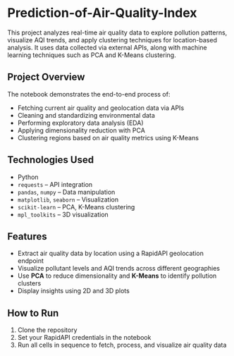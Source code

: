 # Prediction-of-Air-Quality-Index

This project analyzes real-time air quality data to explore pollution patterns, visualize AQI trends, and apply clustering techniques for location-based analysis. It uses data collected via external APIs, along with machine learning techniques such as PCA and K-Means clustering.

## Project Overview

The notebook demonstrates the end-to-end process of:
- Fetching current air quality and geolocation data via APIs
- Cleaning and standardizing environmental data
- Performing exploratory data analysis (EDA)
- Applying dimensionality reduction with PCA
- Clustering regions based on air quality metrics using K-Means

## Technologies Used

- Python
- `requests` – API integration
- `pandas`, `numpy` – Data manipulation
- `matplotlib`, `seaborn` – Visualization
- `scikit-learn` – PCA, K-Means clustering
- `mpl_toolkits` – 3D visualization

## Features

- Extract air quality data by location using a RapidAPI geolocation endpoint
- Visualize pollutant levels and AQI trends across different geographies
- Use **PCA** to reduce dimensionality and **K-Means** to identify pollution clusters
- Display insights using 2D and 3D plots


## How to Run

1. Clone the repository
2. Set your RapidAPI credentials in the notebook
3. Run all cells in sequence to fetch, process, and visualize air quality data
